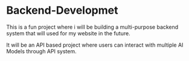 # Backend-Developmet
This is a fun project where i will be building a multi-purpose backend system that will used for my website in the future.

It will be an API based project where users can interact with multiple AI Models through API system.
